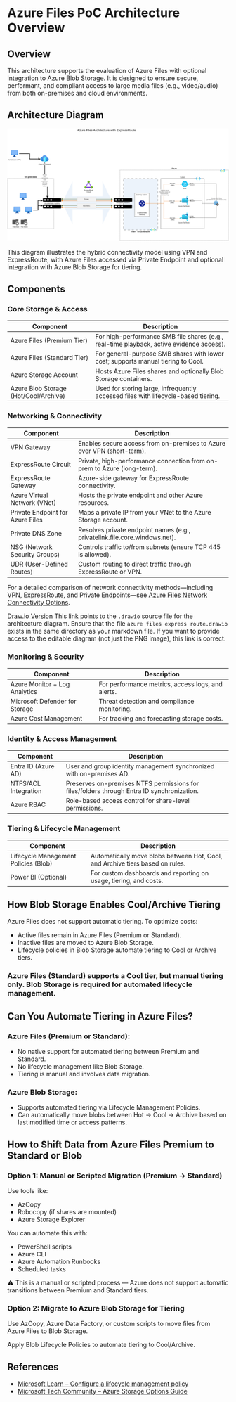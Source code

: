 
# Azure Files PoC Architecture Overview

## Overview

This architecture supports the evaluation of Azure Files with optional integration to Azure Blob Storage. It is designed to ensure secure, performant, and compliant access to large media files (e.g., video/audio) from both on-premises and cloud environments.

## Architecture Diagram

![Azure Files ExpressRoute Diagram](azure%20files%20express%20route.drawio.png)


This diagram illustrates the hybrid connectivity model using VPN and ExpressRoute, with Azure Files accessed via Private Endpoint and optional integration with Azure Blob Storage for tiering.

## Components

### Core Storage & Access

| **Component** | **Description** |
|---------------|-----------------|
| Azure Files (Premium Tier) | For high-performance SMB file shares (e.g., real-time playback, active evidence access). |
| Azure Files (Standard Tier) | For general-purpose SMB shares with lower cost; supports manual tiering to Cool. |
| Azure Storage Account | Hosts Azure Files shares and optionally Blob Storage containers. |
| Azure Blob Storage (Hot/Cool/Archive) | Used for storing large, infrequently accessed files with lifecycle-based tiering. |

### Networking & Connectivity

| **Component** | **Description** |
|---------------|-----------------|
| VPN Gateway | Enables secure access from on-premises to Azure over VPN (short-term). |
| ExpressRoute Circuit | Private, high-performance connection from on-prem to Azure (long-term). |
| ExpressRoute Gateway | Azure-side gateway for ExpressRoute connectivity. |
| Azure Virtual Network (VNet) | Hosts the private endpoint and other Azure resources. |
| Private Endpoint for Azure Files | Maps a private IP from your VNet to the Azure Storage account. |
| Private DNS Zone | Resolves private endpoint names (e.g., privatelink.file.core.windows.net). |
| NSG (Network Security Groups) | Controls traffic to/from subnets (ensure TCP 445 is allowed). |
| UDR (User-Defined Routes) | Custom routing to direct traffic through ExpressRoute or VPN. |

For a detailed comparison of network connectivity methods—including VPN, ExpressRoute, and Private Endpoints—see [Azure Files Network Connectivity Options](AzureFilesNetworkConnectivityOptionsAnalysis.md).

[Draw.io Version](azure%20files%20express%20route.drawio)
This link points to the `.drawio` source file for the architecture diagram. Ensure that the file `azure files express route.drawio` exists in the same directory as your markdown file. If you want to provide access to the editable diagram (not just the PNG image), this link is correct.

### Monitoring & Security

| **Component** | **Description** |
|---------------|-----------------|
| Azure Monitor + Log Analytics | For performance metrics, access logs, and alerts. |
| Microsoft Defender for Storage | Threat detection and compliance monitoring. |
| Azure Cost Management | For tracking and forecasting storage costs. |

### Identity & Access Management

| **Component** | **Description** |
|---------------|-----------------|
| Entra ID (Azure AD) | User and group identity management synchronized with on-premises AD. |
| NTFS/ACL Integration | Preserves on-premises NTFS permissions for files/folders through Entra ID synchronization. |
| Azure RBAC | Role-based access control for share-level permissions. |

### Tiering & Lifecycle Management

| **Component** | **Description** |
|---------------|-----------------|
| Lifecycle Management Policies (Blob) | Automatically move blobs between Hot, Cool, and Archive tiers based on rules. |
| Power BI (Optional) | For custom dashboards and reporting on usage, tiering, and costs. |

## How Blob Storage Enables Cool/Archive Tiering

Azure Files does not support automatic tiering. To optimize costs:

- Active files remain in Azure Files (Premium or Standard).
- Inactive files are moved to Azure Blob Storage.
- Lifecycle policies in Blob Storage automate tiering to Cool or Archive tiers.

### Azure Files (Standard) supports a Cool tier, but manual tiering only. Blob Storage is required for automated lifecycle management.

## Can You Automate Tiering in Azure Files?

### Azure Files (Premium or Standard):

- No native support for automated tiering between Premium and Standard.
- No lifecycle management like Blob Storage.
- Tiering is manual and involves data migration.

### Azure Blob Storage:

- Supports automated tiering via Lifecycle Management Policies.
- Can automatically move blobs between Hot -> Cool -> Archive based on last modified time or access patterns.

## How to Shift Data from Azure Files Premium to Standard or Blob

### Option 1: Manual or Scripted Migration (Premium -> Standard)

Use tools like:

- AzCopy
- Robocopy (if shares are mounted)
- Azure Storage Explorer

You can automate this with:

- PowerShell scripts
- Azure CLI
- Azure Automation Runbooks
- Scheduled tasks

⚠️ This is a manual or scripted process — Azure does not support automatic transitions between Premium and Standard tiers.

### Option 2: Migrate to Azure Blob Storage for Tiering

Use AzCopy, Azure Data Factory, or custom scripts to move files from Azure Files to Blob Storage.

Apply Blob Lifecycle Policies to automate tiering to Cool/Archive.

## References

- [Microsoft Learn – Configure a lifecycle management policy](https://learn.microsoft.com/en-us/azure/storage/blobs/storage-lifecycle-management-concepts)
- [Microsoft Tech Community – Azure Storage Options Guide](https://techcommunity.microsoft.com/t5/azure-storage/azure-storage-options-guide/ba-p/1255306)
